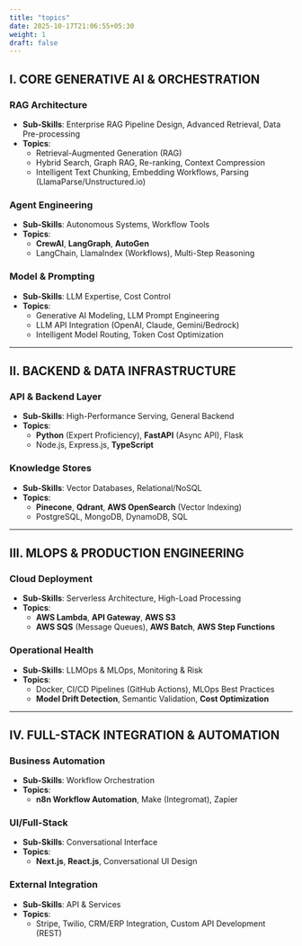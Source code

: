 ```yaml
---
title: "topics"
date: 2025-10-17T21:06:55+05:30
weight: 1
draft: false
---
```



## I. CORE GENERATIVE AI & ORCHESTRATION

### RAG Architecture
- **Sub-Skills**: Enterprise RAG Pipeline Design, Advanced Retrieval, Data Pre-processing
- **Topics**:
  - Retrieval-Augmented Generation (RAG)
  - Hybrid Search, Graph RAG, Re-ranking, Context Compression
  - Intelligent Text Chunking, Embedding Workflows, Parsing (LlamaParse/Unstructured.io)

### Agent Engineering
- **Sub-Skills**: Autonomous Systems, Workflow Tools
- **Topics**:
  - **CrewAI**, **LangGraph**, **AutoGen**
  - LangChain, LlamaIndex (Workflows), Multi-Step Reasoning

### Model & Prompting
- **Sub-Skills**: LLM Expertise, Cost Control
- **Topics**:
  - Generative AI Modeling, LLM Prompt Engineering
  - LLM API Integration (OpenAI, Claude, Gemini/Bedrock)
  - Intelligent Model Routing, Token Cost Optimization

---

## II. BACKEND & DATA INFRASTRUCTURE

### API & Backend Layer
- **Sub-Skills**: High-Performance Serving, General Backend
- **Topics**:
  - **Python** (Expert Proficiency), **FastAPI** (Async API), Flask
  - Node.js, Express.js, **TypeScript**

### Knowledge Stores
- **Sub-Skills**: Vector Databases, Relational/NoSQL
- **Topics**:
  - **Pinecone**, **Qdrant**, **AWS OpenSearch** (Vector Indexing)
  - PostgreSQL, MongoDB, DynamoDB, SQL

---

## III. MLOPS & PRODUCTION ENGINEERING

### Cloud Deployment
- **Sub-Skills**: Serverless Architecture, High-Load Processing
- **Topics**:
  - **AWS Lambda**, **API Gateway**, **AWS S3**
  - **AWS SQS** (Message Queues), **AWS Batch**, **AWS Step Functions**

### Operational Health
- **Sub-Skills**: LLMOps & MLOps, Monitoring & Risk
- **Topics**:
  - Docker, CI/CD Pipelines (GitHub Actions), MLOps Best Practices
  - **Model Drift Detection**, Semantic Validation, **Cost Optimization**

---

## IV. FULL-STACK INTEGRATION & AUTOMATION

### Business Automation
- **Sub-Skills**: Workflow Orchestration
- **Topics**:
  - **n8n Workflow Automation**, Make (Integromat), Zapier

### UI/Full-Stack
- **Sub-Skills**: Conversational Interface
- **Topics**:
  - **Next.js**, **React.js**, Conversational UI Design

### External Integration
- **Sub-Skills**: API & Services
- **Topics**:
  - Stripe, Twilio, CRM/ERP Integration, Custom API Development (REST)